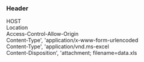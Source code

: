 ### Header

HOST  
Location  
Access-Control-Allow-Origin  
Content-Type', 'application/x-www-form-urlencoded  
Content-Type', 'application/vnd.ms-excel  
Content-Disposition', 'attachment; filename=data.xls